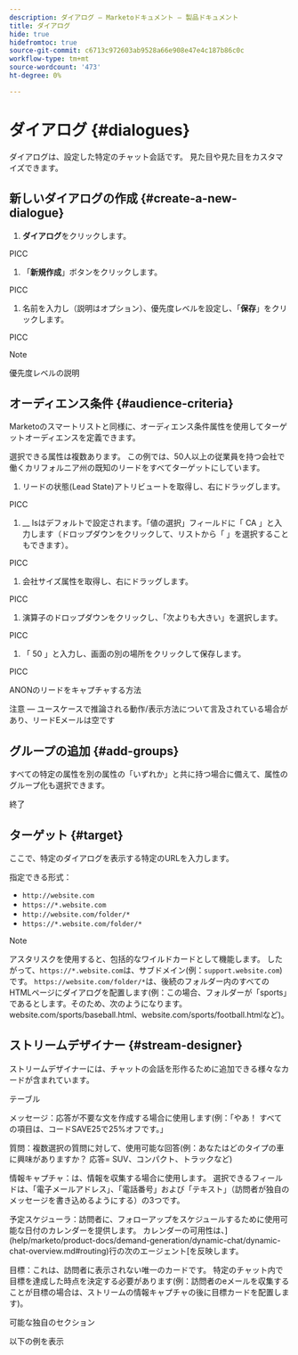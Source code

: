 ```yaml
---
description: ダイアログ — Marketoドキュメント — 製品ドキュメント
title: ダイアログ
hide: true
hidefromtoc: true
source-git-commit: c6713c972603ab9528a66e908e47e4c187b86c0c
workflow-type: tm+mt
source-wordcount: '473'
ht-degree: 0%

---
```


# ダイアログ {#dialogues}

ダイアログは、設定した特定のチャット会話です。 見た目や見た目をカスタマイズできます。

## 新しいダイアログの作成 {#create-a-new-dialogue}

1. **ダイアログ**&#x200B;をクリックします。

PICC

1. 「**新規作成**」ボタンをクリックします。

PICC

1. 名前を入力し（説明はオプション）、優先度レベルを設定し、「**保存**」をクリックします。

PICC

>[!NOTE]
>
>優先度レベルの説明

## オーディエンス条件 {#audience-criteria}

Marketoのスマートリストと同様に、オーディエンス条件属性を使用してターゲットオーディエンスを定義できます。

選択できる属性は複数あります。 この例では、50人以上の従業員を持つ会社で働くカリフォルニア州の既知のリードをすべてターゲットにしています。

1. リードの状態(Lead State)アトリビュートを取得し、右にドラッグします。

PICC

1. __ Isはデフォルトで設定されます。「値の選択」フィールドに「 CA 」と入力します（ドロップダウンをクリックして、リストから「 」を選択することもできます）。

PICC

1. 会社サイズ属性を取得し、右にドラッグします。

PICC

1. 演算子のドロップダウンをクリックし、「次よりも大きい」を選択します。

PICC

1. 「 50 」と入力し、画面の別の場所をクリックして保存します。

PICC

ANONのリードをキャプチャする方法

注意 — ユースケースで推論される動作/表示方法について言及されている場合があり、リードEメールは空です

## グループの追加 {#add-groups}

すべての特定の属性を別の属性の「いずれか」と共に持つ場合に備えて、属性のグループ化も選択できます。

終了

## ターゲット {#target}

ここで、特定のダイアログを表示する特定のURLを入力します。

指定できる形式：

* `http://website.com`
* `https://*.website.com`
* `http://website.com/folder/*`
* `https://*.website.com/folder/*`

>[!NOTE]
>
>アスタリスクを使用すると、包括的なワイルドカードとして機能します。 したがって、`https://*.website.com`は、サブドメイン(例：`support.website.com`)です。 `https://website.com/folder/*`は、後続のフォルダー内のすべてのHTMLページにダイアログを配置します(例：この場合、フォルダーが「sports」であるとします。そのため、次のようになります。website.com/sports/baseball.html、website.com/sports/football.htmlなど)。

## ストリームデザイナー {#stream-designer}

ストリームデザイナーには、チャットの会話を形作るために追加できる様々なカードが含まれています。

テーブル

メッセージ：応答が不要な文を作成する場合に使用します(例：「やあ！ すべての項目は、コードSAVE25で25%オフです。」

質問：複数選択の質問に対して、使用可能な回答(例：あなたはどのタイプの車に興味がありますか？ 応答= SUV、コンパクト、トラックなど)

情報キャプチャ：は、情報を収集する場合に使用します。 選択できるフィールドは、「電子メールアドレス」、「電話番号」および「テキスト」（訪問者が独自のメッセージを書き込めるようにする）の3つです。

予定スケジューラ：訪問者に、フォローアップをスケジュールするために使用可能な日付のカレンダーを提供します。 カレンダーの可用性は、](help/marketo/product-docs/demand-generation/dynamic-chat/dynamic-chat-overview.md#routing)行の次のエージェント[を反映します。

目標：これは、訪問者に表示されない唯一のカードです。 特定のチャット内で目標を達成した時点を決定する必要があります(例：訪問者のeメールを収集することが目標の場合は、ストリームの情報キャプチャの後に目標カードを配置します)。

可能な独自のセクション

以下の例を表示